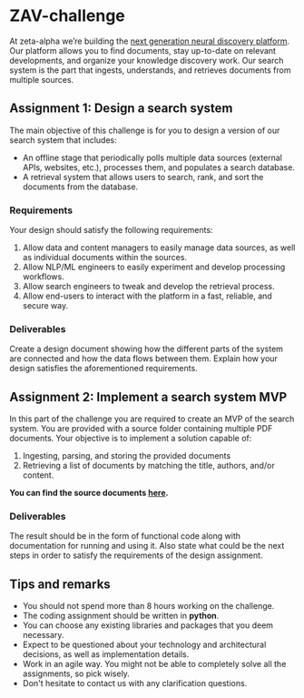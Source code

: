 # ZAV-challenge

At zeta-alpha we’re building the [next generation neural discovery platform](https://search.zeta-alpha.com). Our platform allows you to find documents, stay up-to-date on relevant developments, and organize your knowledge discovery work. Our search system is the part that ingests, understands, and retrieves documents from multiple sources.

## Assignment 1: Design a search system

The main objective of this challenge is for you to design a version of our search system that includes:
- An offline stage that periodically polls multiple data sources (external APIs, websites, etc.), processes them, and populates a search database.
- A retrieval system that allows users to search, rank, and sort the documents from the database.

### Requirements
Your design should satisfy the following requirements:

1. Allow data and content managers to easily manage data sources, as well as individual documents within the sources. 
1. Allow NLP/ML engineers to easily experiment and develop processing workflows.
1. Allow search engineers to tweak and develop the retrieval process.
1. Allow end-users to interact with the platform in a fast, reliable, and secure way.

### Deliverables

Create a design document showing how the different parts of the system are connected and how the data flows between them. Explain how your design satisfies the aforementioned requirements.

## Assignment 2: Implement a search system MVP

In this part of the challenge you are required to create an MVP of the search system. You are provided with a source folder containing multiple PDF documents. Your objective is to implement a solution capable of:
1. Ingesting, parsing, and storing the provided documents
1. Retrieving a list of documents by matching the title, authors, and/or content.

**You can find the source documents [here](link-to-s3).**

### Deliverables

The result should be in the form of functional code along with documentation for running and using it. Also state what could be the next steps in order to satisfy the requirements of the design assignment.

## Tips and remarks

- You should not spend more than 8 hours working on the challenge.
- The coding assignment should be written in **python**.
- You can choose any existing libraries and packages that you deem necessary.
- Expect to be questioned about your technology and architectural decisions, as well as implementation details.
- Work in an agile way. You might not be able to completely solve all the assignments, so pick wisely.
- Don't hesitate to contact us with any clarification questions.